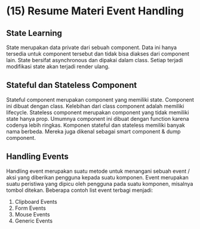 # (15) Resume Materi Event Handling

## State Learning
State merupakan data private dari sebuah component. Data ini hanya tersedia untuk component tersebut dan tidak bisa diakses dari component lain. State bersifat asynchronous dan dipakai dalam class. Setiap terjadi modifikasi state akan terjadi render ulang.

## Stateful dan Stateless Component
Stateful component merupakan component yang memiliki state. Component ini dibuat dengan class. Kelebihan dari class component adalah memiliki lifecycle.
Stateless component merupakan component yang tidak memiliki state hanya prop. Umumnya component ini dibuat dengan function karena codenya lebih ringkas.
Komponen stateful dan stateless memiliki banyak nama berbeda. Mereka juga dikenal sebagai smart component & dump component.

## Handling Events
Handling event merupakan suatu metode untuk menangani sebuah event / aksi yang diberikan pengguna kepada suatu komponen. Event merupakan suatu peristiwa yang dipicu oleh pengguna pada suatu komponen, misalnya tombol ditekan.
Beberapa contoh list event terbagi menjadi:
1. Clipboard Events
2. Form Events
3. Mouse Events
4. Generic Events